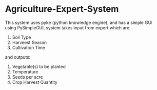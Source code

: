 # Agriculture-Expert-System

This system uses pyke (python knowledge engine), and has a simple GUI using PySimpleGUI, system takes input from expert which are:

1. Soil Type
2. Harveest Season
3. Cultivation Time

and outputs:

1. Vegetable(s) to be planted
2. Temperature
3. Seeds per acre
4. Crop Harvest Quantity
